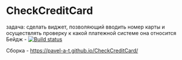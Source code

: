 # CheckCreditCard
задача: сделать виджет, позволяющий вводить номер карты и осуществлять проверку к какой платежной системе она относится
Бейдж - [![Build status](https://ci.appveyor.com/api/projects/status/onbna6nhj4lg7y09/branch/master?svg=true)](https://ci.appveyor.com/project/Pavel-A-T/checkcreditcard/branch/master)

Сборка - https://pavel-a-t.github.io/CheckCreditCard/
